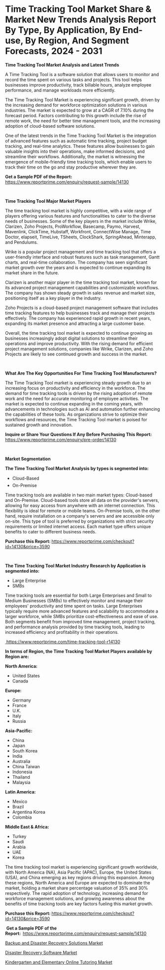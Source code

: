 <p><h1>Time Tracking Tool Market Share & Market New Trends Analysis Report By Type, By Application, By End-use, By Region, And Segment Forecasts, 2024 - 2031</h1></p><p><strong>Time Tracking Tool Market Analysis and Latest Trends</strong></p>
<p><p>A Time Tracking Tool is a software solution that allows users to monitor and record the time spent on various tasks and projects. This tool helps businesses improve productivity, track billable hours, analyze employee performance, and manage workloads more efficiently.</p><p>The Time Tracking Tool Market is experiencing significant growth, driven by the increasing demand for workforce optimization solutions in various industries. The market is expected to grow at a CAGR of 7.10% during the forecast period. Factors contributing to this growth include the rise of remote work, the need for better time management tools, and the increasing adoption of cloud-based software solutions.</p><p>One of the latest trends in the Time Tracking Tool Market is the integration of advanced features such as automatic time tracking, project budget tracking, and real-time analytics. These features allow businesses to gain valuable insights into their operations, make informed decisions, and streamline their workflows. Additionally, the market is witnessing the emergence of mobile-friendly time tracking tools, which enable users to track their time on the go and stay productive wherever they are.</p></p>
<p><strong>Get a Sample PDF of the Report:&nbsp;</strong> <a href="https://www.reportprime.com/enquiry/request-sample/14130">https://www.reportprime.com/enquiry/request-sample/14130</a></p>
<p>&nbsp;</p>
<p><strong>Time Tracking Tool Major Market Players</strong></p>
<p><p>The time tracking tool market is highly competitive, with a wide range of players offering various features and functionalities to cater to the diverse needs of businesses. Some of the key players in the market include Wrike, Clarizen, Zoho Projects, ProWorkflow, Basecamp, Paymo, Harvest, Mavenlink, ClickTime, Hubstaff, Workfront, ConnectWise Manage, Time Doctor, elapseit, TimeLive, TSheets, ClockShark, SpringAhead, Minterapp, and Pendulums.</p><p>Wrike is a popular project management and time tracking tool that offers a user-friendly interface and robust features such as task management, Gantt charts, and real-time collaboration. The company has seen significant market growth over the years and is expected to continue expanding its market share in the future.</p><p>Clarizen is another major player in the time tracking tool market, known for its advanced project management capabilities and customizable workflows. The company has shown steady growth in sales revenue and market size, positioning itself as a key player in the industry.</p><p>Zoho Projects is a cloud-based project management software that includes time tracking features to help businesses track and manage their projects effectively. The company has experienced rapid growth in recent years, expanding its market presence and attracting a large customer base.</p><p>Overall, the time tracking tool market is expected to continue growing as businesses increasingly adopt digital solutions to streamline their operations and improve productivity. With the rising demand for efficient project management solutions, companies like Wrike, Clarizen, and Zoho Projects are likely to see continued growth and success in the market.</p></p>
<p>&nbsp;</p>
<p><strong>What Are The Key Opportunities For Time Tracking Tool Manufacturers?</strong></p>
<p><p>The Time Tracking Tool market is experiencing steady growth due to an increasing focus on productivity and efficiency in the workforce. The demand for time tracking tools is driven by the rising adoption of remote work and the need for accurate monitoring of employee activities. The market is expected to continue expanding in the coming years, with advancements in technologies such as AI and automation further enhancing the capabilities of these tools. As organizations strive to optimize their workflows and resources, the Time Tracking Tool market is poised for sustained growth and innovation.</p></p>
<p><strong>Inquire or Share Your Questions If Any Before Purchasing This Report:</strong> <a href="https://www.reportprime.com/enquiry/pre-order/14130">https://www.reportprime.com/enquiry/pre-order/14130</a></p>
<p>&nbsp;</p>
<p><strong>Market Segmentation</strong></p>
<p><strong>The Time Tracking Tool Market Analysis by types is segmented into:</strong></p>
<p><ul><li>Cloud-Based</li><li>On-Premise</li></ul></p>
<p><p>Time tracking tools are available in two main market types: Cloud-based and On-Premise. Cloud-based tools store all data on the provider's servers, allowing for easy access from anywhere with an internet connection. This flexibility is ideal for remote or mobile teams. On-Premise tools, on the other hand, require installation on a company's servers and are accessible only on-site. This type of tool is preferred by organizations with strict security requirements or limited internet access. Each market type offers unique benefits to cater to different business needs.</p></p>
<p><strong>Purchase this Report:&nbsp;</strong><a href="https://www.reportprime.com/checkout?id=14130&price=3590">https://www.reportprime.com/checkout?id=14130&price=3590</a></p>
<p>&nbsp;</p>
<p><strong>The Time Tracking Tool Market Industry Research by Application is segmented into:</strong></p>
<p><ul><li>Large Enterprise</li><li>SMBs</li></ul></p>
<p><p>Time tracking tools are essential for both Large Enterprises and Small to Medium Businesses (SMBs) to effectively monitor and manage their employees' productivity and time spent on tasks. Large Enterprises typically require more advanced features and scalability to accommodate a larger workforce, while SMBs prioritize cost-effectiveness and ease of use. Both segments benefit from improved time management, project tracking, and performance analysis provided by time tracking tools, leading to increased efficiency and profitability in their operations.</p></p>
<p><a href="https://www.reportprime.com/time-tracking-tool-r14130">&nbsp;https://www.reportprime.com/time-tracking-tool-r14130</a></p>
<p><strong>In terms of Region, the Time Tracking Tool Market Players available by Region are:</strong></p>
<p>
    <p> <strong> North America: </strong>
        <ul>
            <li>United States</li>
            <li>Canada</li>
        </ul>
        </p> 
    <p> <strong> Europe: </strong>
        <ul>
            <li>Germany</li>
            <li>France</li>
            <li>U.K.</li>
            <li>Italy</li>
            <li>Russia</li>
        </ul>
        </p> 
    <p> <strong> Asia-Pacific: </strong>
        <ul>
            <li>China</li>
            <li>Japan</li>
            <li>South Korea</li>
            <li>India</li>
            <li>Australia</li>
            <li>China Taiwan</li>
            <li>Indonesia</li>
            <li>Thailand</li>
            <li>Malaysia</li>
        </ul>
        </p> 
    <p> <strong> Latin America: </strong>
        <ul>
            <li>Mexico</li>
            <li>Brazil</li>
            <li>Argentina Korea</li>
            <li>Colombia</li>
        </ul>
        </p> 
    <p> <strong> Middle East & Africa: </strong>
        <ul>
            <li>Turkey</li>
            <li>Saudi</li>
            <li>Arabia</li>
            <li>UAE</li>
            <li>Korea</li>
        </ul>
    </p>
    </p>
<p><p>The time tracking tool market is experiencing significant growth worldwide, with North America (NA), Asia Pacific (APAC), Europe, the United States (USA), and China emerging as key regions driving this expansion. Among these regions, North America and Europe are expected to dominate the market, holding a market share percentage valuation of 35% and 30% respectively. The rapid adoption of technology, increasing demand for workforce management solutions, and growing awareness about the benefits of time tracking tools are key factors fueling this market growth.</p></p>
<p><strong>Purchase this Report: </strong><a href="https://www.reportprime.com/checkout?id=14130&price=3590">https://www.reportprime.com/checkout?id=14130&price=3590</a></p>
<p>&nbsp;<strong>Get a Sample PDF of the Report:&nbsp;&nbsp;</strong><a href="https://www.reportprime.com/enquiry/request-sample/14130">https://www.reportprime.com/enquiry/request-sample/14130</a></p>
<p><strong></strong></p>
<p><p><a href="https://github.com/nathandecarvalho/Market-Research-Report-List-4/blob/main/backup-and-disaster-recovery-solutions-market.md">Backup and Disaster Recovery Solutions Market</a></p><p><a href="https://github.com/julyju69/Market-Research-Report-List-4/blob/main/disaster-recovery-software-market.md">Disaster Recovery Software Market</a></p><p><a href="https://view.publitas.com/reportprime-1/global-kindergarten-and-elementary-online-tutoring-industry-research-report-competitive-landscape-market-size-regional-status-and-prospect-forecast-2024-2031/">Kindergarten and Elementary Online Tutoring Market</a></p></p>